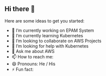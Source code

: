 ## Hi there 👋



Here are some ideas to get you started:

- 🔭 I’m currently working on EPAM System
- 🌱 I’m currently learning Kubernetes
- 👯 I’m looking to collaborate on AWS Projects
- 🤔 I’m looking for help with Kubernetes
- 💬 Ask me about AWS
- 📫 How to reach me: 
- 😄 Pronouns: He / His
- ⚡ Fun fact: 

